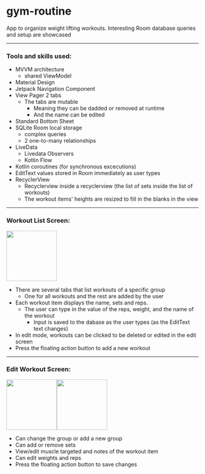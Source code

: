 # gym-routine

App to organize weight lifting workouts.
Interesting Room database queries and setup are showcased

---

### Tools and skills used:

- MVVM architecture
  - shared ViewModel
- Material Design
- Jetpack Navigation Component
- View Pager 2 tabs
  - The tabs are mutable
    - Meaning they can be dadded or removed at runtime
    - And the name can be edited
- Standard Bottom Sheet
- SQLite Room local storage
  - complex queries
  - 2 one-to-many relationships
- LiveData
  - Livedata Observers
  - Kotlin Flow
- Kotlin coroutines (for synchronous excecutions)
- EditText values stored in Room immediately as user types
- RecyclerView
  - Recyclerview inside a recyclerview (the list of sets inside the list of workouts)
  - The workout items' heights are resized to fill in the blanks in the view

---

### Workout List Screen:

<img align="center" width=132 src="https://user-images.githubusercontent.com/79296181/184086754-cdb2ebd6-3928-4f94-84eb-e9d3fe514ef7.gif" />

- There are several tabs that list workouts of a specific group
  - One for all workouts and the rest are added by the user
- Each workout item displays the name, sets and reps.
  - The user can type in the value of the reps, weight, and the name of the workout
    - Input is saved to the dabase as the user types (as the EditText text changes)
- In edit mode, workouts can be clicked to be deleted or edited in the edit screen
- Press the floating action button to add a new workout

---

### Edit Workout Screen:

<p align="left" style="display:flex">
  <img align="center" width=132 src="https://user-images.githubusercontent.com/79296181/184086797-79e00b1e-50f7-4379-a67f-1ada49586ac3.gif" />
  <img align="center" width=132 src="https://user-images.githubusercontent.com/79296181/184086816-a63c0f3b-8da1-4b41-9ffc-57605e3196c7.gif" />
</p>

- Can change the group or add a new group
- Can add or remove sets
- View/edit muscle targeted and notes of the workout item
- Can edit weights and reps
- Press the floating action button to save changes
